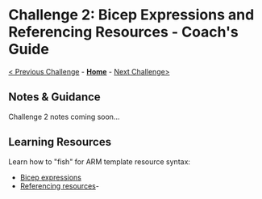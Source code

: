 # Challenge 2: Bicep Expressions and Referencing Resources - Coach's Guide

[< Previous Challenge](./Solution-01.md) - **[Home](./README.md)** - [Next Challenge>](./Solution-03.md)

## Notes & Guidance

Challenge 2 notes coming soon...

## Learning Resources

Learn how to "fish" for ARM template resource syntax:

- [Bicep expressions](https://github.com/Azure/bicep/blob/main/docs/tutorial/03-using-expressions.md)
- [Referencing resources](https://github.com/Azure/bicep/blob/main/docs/tutorial/04-using-symbolic-resource-name.md)-